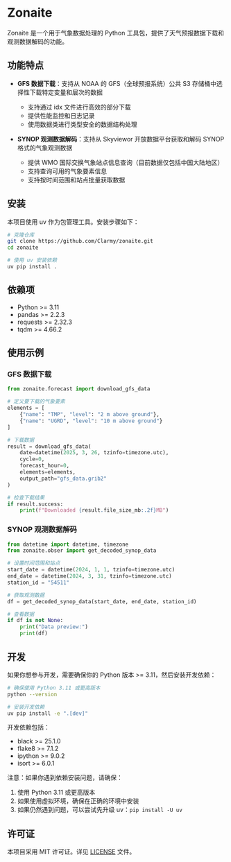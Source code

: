 # Zonaite

Zonaite 是一个用于气象数据处理的 Python 工具包，提供了天气预报数据下载和观测数据解码的功能。

## 功能特点

- **GFS 数据下载**：支持从 NOAA 的 GFS（全球预报系统）公共 S3 存储桶中选择性下载特定变量和层次的数据
  - 支持通过 idx 文件进行高效的部分下载
  - 提供性能监控和日志记录
  - 使用数据类进行类型安全的数据结构处理

- **SYNOP 观测数据解码**：支持从 Skyviewor 开放数据平台获取和解码 SYNOP 格式的气象观测数据
  - 提供 WMO 国际交换气象站点信息查询（目前数据仅包括中国大陆地区）
  - 支持查询可用的气象要素信息
  - 支持按时间范围和站点批量获取数据

## 安装

本项目使用 uv 作为包管理工具。安装步骤如下：

```bash
# 克隆仓库
git clone https://github.com/Clarmy/zonaite.git
cd zonaite

# 使用 uv 安装依赖
uv pip install .
```

## 依赖项

- Python >= 3.11
- pandas >= 2.2.3
- requests >= 2.32.3
- tqdm >= 4.66.2

## 使用示例

### GFS 数据下载

```python
from zonaite.forecast import download_gfs_data

# 定义要下载的气象要素
elements = [
    {"name": "TMP", "level": "2 m above ground"},
    {"name": "UGRD", "level": "10 m above ground"}
]

# 下载数据
result = download_gfs_data(
    date=datetime(2025, 3, 26, tzinfo=timezone.utc),
    cycle=0,
    forecast_hour=0,
    elements=elements,
    output_path="gfs_data.grib2"
)

# 检查下载结果
if result.success:
    print(f"Downloaded {result.file_size_mb:.2f}MB")
```

### SYNOP 观测数据解码

```python
from datetime import datetime, timezone
from zonaite.obser import get_decoded_synop_data

# 设置时间范围和站点
start_date = datetime(2024, 1, 1, tzinfo=timezone.utc)
end_date = datetime(2024, 3, 31, tzinfo=timezone.utc)
station_id = "54511"

# 获取观测数据
df = get_decoded_synop_data(start_date, end_date, station_id)

# 查看数据
if df is not None:
    print("Data preview:")
    print(df)
```

## 开发

如果你想参与开发，需要确保你的 Python 版本 >= 3.11，然后安装开发依赖：

```bash
# 确保使用 Python 3.11 或更高版本
python --version

# 安装开发依赖
uv pip install -e ".[dev]"
```

开发依赖包括：
- black >= 25.1.0
- flake8 >= 7.1.2
- ipython >= 9.0.2
- isort >= 6.0.1

注意：如果你遇到依赖安装问题，请确保：
1. 使用 Python 3.11 或更高版本
2. 如果使用虚拟环境，确保在正确的环境中安装
3. 如果仍然遇到问题，可以尝试先升级 uv：`pip install -U uv`

## 许可证

本项目采用 MIT 许可证。详见 [LICENSE](LICENSE) 文件。